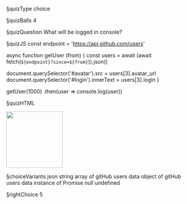 §quizType
choice

§quizBalls
4

§quizQuestion
What will be logged in console?



§quizJS
const endpoint = 'https://api.github.com/users'

async function getUser (from) {
  const users = await (await fetch(`${endpoint}?since=${from}`)).json()

  document.querySelector('#avatar').src = users[3].avatar_url
  document.querySelector('#login').innerText = users[3].login
}

getUser(1000)
  .then(user => console.log(user))

§quizHTML
<body>
  <img
    src="https://i.pravatar.cc/200"
    id="avatar"
    height="150"
  />
  <p id="login"></p>
</body>


§choiceVariants
json string
array of gitHub users data
object of gitHub users data
instance of Promise
null
undefined


§rightChoice
5
